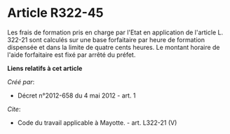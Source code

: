 # Article R322-45

Les frais de formation pris en charge par l'Etat en application de l'article L. 322-21 sont calculés sur une base forfaitaire
par heure de formation dispensée et dans la limite de quatre cents heures. Le montant horaire de l'aide forfaitaire est fixé
par arrêté du préfet.

**Liens relatifs à cet article**

_Créé par_:

  - Décret n°2012-658 du 4 mai 2012 - art. 1

_Cite_:

  - Code du travail applicable à Mayotte. - art. L322-21 (V)
